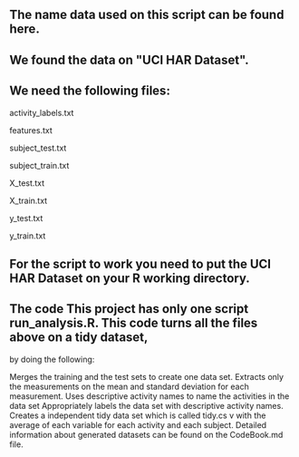 
## The name data used on this script can be found here.

## We found the data on "UCI HAR Dataset".

## We need the following files:

activity_labels.txt

features.txt

subject_test.txt

subject_train.txt

X_test.txt

X_train.txt

y_test.txt

y_train.txt

## For the script to work you need to put the UCI HAR Dataset on your R working directory.

## The code This project has only one script run_analysis.R. This code turns all the files above on a tidy dataset, 
by doing the following:

Merges the training and the test sets to create one data set. Extracts only the measurements on the mean and standard deviation for each 
measurement. Uses descriptive activity names to name the activities in the data set Appropriately labels the data set with descriptive 
activity names. Creates a independent tidy data set which is called tidy.cs v with the average of each variable for each activity and each 
subject. Detailed information about generated datasets can be found on the CodeBook.md file.
